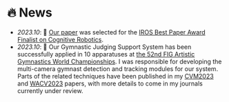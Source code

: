 # 🔥 News
- *2023.10*: 🎉 [Our paper](https://www.researchgate.net/publication/372548891_Is_Weakly-supervised_Action_Segmentation_Ready_For_Human-Robot_Interaction_No_Let's_Improve_It_With_Action-union_Learning) was selected for the [IROS Best Paper Award Finalist on Cognitive Robotics](https://ieee-iros.org/iros-2023-award-winners/).
- *2023.10*: 🎉 Our Gymnastic Judging Support System has been successfully applied in 10 apparatuses at [the 52nd FIG Artistic Gymnastics World Championships](https://www.youtube.com/watch?v=CinAYBZYANg). I was responsible for developing the multi-camera gymnast detection and tracking modules for our system. Parts of the related techniques have been published in my [CVM2023](https://arxiv.org/pdf/2302.03820.pdf) and [WACV2023](https://arxiv.org/pdf/2211.14317.pdf) papers, with more details to come in my journals currently under review.

